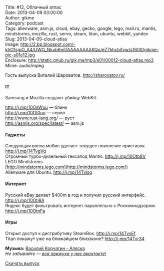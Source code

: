 Title: #12, Облачный атлас  
Date: 2013-04-09 03:00:00  
Author: gikme  
Category: podcast  
Tags: alienware, asm.js, cloud, ebay, gecko, google, lego, mail.ru, mantis, mindstorms, mozilla, rust, servo, steam, titan, ubuntu, webkit, yandex  
Slug: 2013-04-09-cloud-atlas  
Image: http://2.bp.blogspot.com/-khO1sjpO_A4/UWO_Nkub6mI/AAAAAAAAKQo/eZ7khcbifvw/s1600/gikme-pic-s01e12.jpg  
Enclosure: http://static.qnub.ru/gik.me/mp3/s01/00012-cloud-atlas.mp3  
Mime: audio/mpeg

Гость выпуска Виталий Шароватов. <http://sharovatov.ru/>

#### IT

Samsung и Mozilla создают убийцу WebKit.

<http://j.mp/10OsWuu> — блинк  
<http://j.mp/10Ot0uo> — серво  
<http://www.rust-lang.org/> — руст  
<http://asmjs.org/spec/latest/> — asm.js

#### Гаджеты

Следующая волна мобил уделает текущее поколение приставок.  
<http://j.mp/14TvgVq>  
Огромный турбо-дизельный гексапод Mantis. <http://j.mp/10Otb8V>  
LEGO Mindstorms.  
[http://mindstorms.lego.com](http://mindstorms.lego.com/)  
Alienware для Ubuntu. <http://j.mp/14Tvlsg>

#### Интернет

Русский eBay делает \$400m в год и получил русский интерфейс.  
<http://j.mp/10Otj8A>  
Яндекс будет фильтровать интернет параллельно с Роскомнадзором.  
<http://j.mp/10OtnFa>

#### Игры

Открыт доступ к дистрибутиву SteamBox. <http://j.mp/14TvsEf>  
Titan покажут уже на ближайшем близзконе? <http://j.mp/14Tvr34>

**Музыка:** [Василий Корчагин - Аляска](http://vk.com/bacc3)  
*Не забывайте — [вся движуха у нас вконтакте!](http://vk.com/gikme)*

[Скачать выпуск](http://static.qnub.ru/gik.me/mp3/s01/00012-cloud-atlas.mp3)

